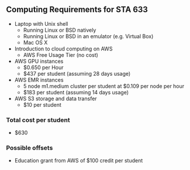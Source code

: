 Computing Requirements for STA 633
----------------------------------------

* Laptop with Unix shell
    * Running Linux or BSD natively
    * Running Linux or BSD in an emulator (e.g. Virtual Box)
    * Mac OS X
* Introduction to cloud computing on AWS
    * AWS Free Usage Tier (no cost)
* AWS GPU instances
    * $0.650 per Hour
	* $437 per student (assuming 28 days usage)
* AWS EMR instances
    * 5 node m1.medium cluster per student at $0.109 per node per hour
	* $183 per student (assuming 14 days usage)
* AWS S3 storage and data transfer
    * $10 per student

### Total cost per student
* $630

### Possible offsets
* Education grant from AWS of $100 credit per student
